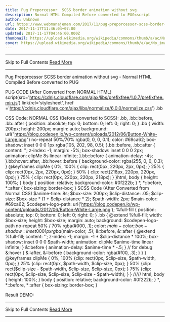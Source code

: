```yaml
---
title: Pug Preporcessor  SCSS border animation without svg
description: Normal HTML Compiled Before converted to PUG<script
author: Unknown
url: https://www.webmanajemen.com/2017/11/pug-preporcessor-scss-border-animation.html
date: 2017-11-17T11:46:04+07:00
updated: 2017-11-17T04:46:00.000Z
thumbnail: https://upload.wikimedia.org/wikipedia/commons/thumb/a/ac/No_image_available.svg/2048px-No_image_available.svg.png
cover: https://upload.wikimedia.org/wikipedia/commons/thumb/a/ac/No_image_available.svg/2048px-No_image_available.svg.png
---
```


<hr/> Skip to Full Contents <a href="https://www.webmanajemen.com/2017/11/pug-preporcessor-scss-border-animation.html" rel="follow" class="button" id="read-more">Read More</a> <hr/> Pug Preporcessor  SCSS border animation without svg - Normal HTML Compiled Before converted to PUG<script PURE CSS Using PUG Preprocessor + SCSS to create border animation without SVG

HTML Code
Normal HTML (Compiled | Before converted to PUG)
<script src="https://cdnjs.cloudflare.com/ajax/libs/prefixfree/1.0.7/prefixfree.min.js"></script>
<link rel="stylesheet" href="https://cdnjs.cloudflare.com/ajax/libs/normalize/6.0.0/normalize.css"/>
<div class="bb"></div>

PUG CODE (After Converted from NORMAL HTML)
script(src='https://cdnjs.cloudflare.com/ajax/libs/prefixfree/1.0.7/prefixfree.min.js')
link(rel='stylesheet', href ='https://cdnjs.cloudflare.com/ajax/libs/normalize/6.0.0/normalize.css')
.bb

CSS Code:
NORMAL CSS (Before converted to SCSS):
.bb, .bb::before, .bb::after {
  position: absolute;
  top: 0;
  bottom: 0;
  left: 0;
  right: 0;
}
.bb {
  width: 200px;
  height: 200px;
  margin: auto;
  background: url("https://blog.codepen.io/wp-content/uploads/2012/06/Button-White-Large.png") no-repeat 50%/70% rgba(0, 0, 0, 0.1);
  color: #69ca62;
  box-shadow: inset 0 0 0 1px rgba(105, 202, 98, 0.5);
}.bb::before, .bb::after {
  content: '';
  z-index: -1;
  margin: -5%;
  box-shadow: inset 0 0 0 2px;
  animation: clipMe 8s linear infinite;
}.bb::before {
  animation-delay: -4s;
}.bb:hover::after, .bb:hover::before {
  background-color: rgba(255, 0, 0, 0.3);
}
@keyframes clipMe {
  0%, 100% {
    clip: rect(0px, 220px, 2px, 0px);
  }
  25% {
    clip: rect(0px, 2px, 220px, 0px);
  }
  50% {
    clip: rect(218px, 220px, 220px, 0px);
  }
  75% {
    clip: rect(0px, 220px, 220px, 218px);
  }
}html,
body {
  height: 100%;
}
body {
  position: relative;
  background-color: #0f222b;
}
*,
*::before,
*::after {
  box-sizing: border-box;
}
SCSS Code (After Converted from Normal CSS)
$anime-time: 8s;
$box-size: 200px;
$clip-distance: .05;
$clip-size: $box-size * (1 + $clip-distance * 2);
$path-width: 2px;
$main-color: #69ca62;
$codepen-logo-path: url('https://blog.codepen.io/wp-content/uploads/2012/06/Button-White-Large.png');
%full-fill {
  position: absolute;
  top: 0;
  bottom: 0;
  left: 0;
  right: 0;
}
.bb {
  @extend %full-fill;
  width: $box-size;
  height: $box-size;
  margin: auto;
  background: $codepen-logo-path no-repeat 50% / 70% rgba(#000, .1);
  color: $main-color;
  box-shadow: inset 0 0 0 1px rgba($main-color, .5);
  &::before,
  &::after {
    @extend %full-fill;
    content: '';
    z-index: -1;
    margin: -1 * $clip-distance * 100%;
    box-shadow: inset 0 0 0 $path-width; 
    animation: clipMe $anime-time linear infinite;
  }
  &::before {
    animation-delay: $anime-time * -.5;
  }
  // for debug
  &:hover {
    &::after,
    &::before {
      background-color: rgba(#f00, .3);
    }
  }
}
@keyframes clipMe {
  0%, 100% {clip: rect(0px, $clip-size, $path-width, 0px); }
  25% {clip: rect(0px, $path-width, $clip-size, 0px); }
  50% {clip: rect($clip-size - $path-width, $clip-size, $clip-size, 0px); }
  75% {clip: rect(0px, $clip-size, $clip-size, $clip-size - $path-width); }
}
/////
html,
body {
  height: 100%;
}
body {
  position: relative;
  background-color: #0f222b;
}
*,
*::before,
*::after {
  box-sizing: border-box;
}


Result DEMO: <hr/> Skip to Full Contents <a href="https://www.webmanajemen.com/2017/11/pug-preporcessor-scss-border-animation.html" rel="follow" class="button" id="read-more">Read More</a> <hr/>